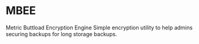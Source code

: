 # MBEE
Metric Buttload Encryption Engine
Simple encryption utility to help admins securing backups for long storage backups.

